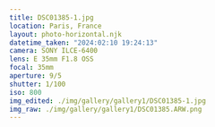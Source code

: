 ```yaml
---
title: DSC01385-1.jpg
location: Paris, France
layout: photo-horizontal.njk
datetime_taken: "2024:02:10 19:24:13"
camera: SONY ILCE-6400
lens: E 35mm F1.8 OSS
focal: 35mm
aperture: 9/5
shutter: 1/100
iso: 800
img_edited: ./img/gallery/gallery1/DSC01385-1.jpg
img_raw: ./img/gallery/gallery1/DSC01385.ARW.png
---
```

